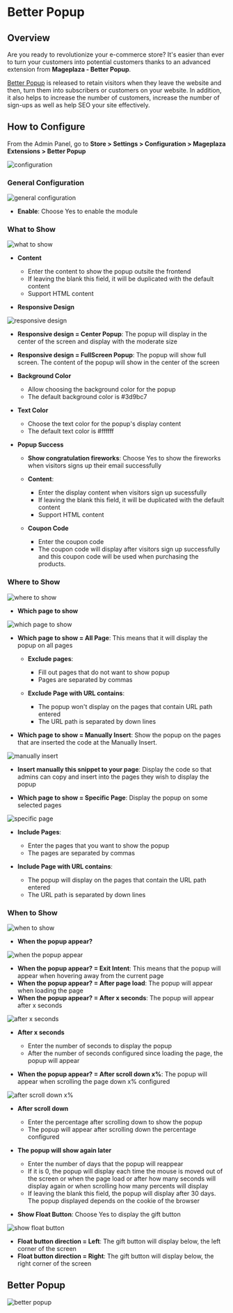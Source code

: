 # Better Popup

## Overview

Are you ready to revolutionize your e-commerce store? It's easier than ever to turn your customers into potential customers thanks to an advanced extension from **Mageplaza - Better Popup**.

[Better Popup]() is released to retain visitors when they leave the website and then, turn them into subscribers or customers on your website. In addition, it also helps to increase the number of customers, increase the number of sign-ups as well as help SEO your site effectively.

## How to Configure

From the Admin Panel, go to **Store > Settings > Configuration > Mageplaza Extensions > Better Popup**

![configuration](https://i.imgur.com/L3cdILV.png)

### General Configuration

![general configuration](https://i.imgur.com/zgyGlgJ.png)

* **Enable**: Choose Yes to enable the module

### What to Show

![what to show](https://i.imgur.com/RbceciU.png)

* **Content**
  * Enter the content to show the popup outsite the frontend
  * If leaving the blank this field, it will be duplicated with the default content
  * Support HTML content
  
* **Responsive Design**

![responsive design](https://i.imgur.com/Q9FLxMU.png)

  * **Responsive design = Center Popup**: The popup will display in the center of the screen and display with the moderate size
  * **Responsive design = FullScreen Popup**: The popup will show full screen. The content of the popup will show in the center of the screen

* **Background Color**
  * Allow choosing the background color for the popup
  * The default background color is #3d9bc7
  
* **Text Color**
  * Choose the text color for the popup's display content
  * The default text color is #ffffff
  
* **Popup Success**
  * **Show congratulation fireworks**: Choose Yes to show the fireworks when visitors signs up their email successfully
  * **Content**: 
    * Enter the display content when visitors sign up sucessfully
    * If leaving the blank this field, it will be duplicated with the default content
    * Support HTML content
  
  * **Coupon Code**
    * Enter the coupon code
    * The coupon code will display after visitors sign up successfully and this coupon code will be used when purchasing the products.

### Where to Show

![where to show](https://i.imgur.com/I9Nhw8a.png)

* **Which page to show**

![which page to show](https://i.imgur.com/5B6OYcg.png)

  * **Which page to show = All Page**: This means that it will display the popup on all pages
    * **Exclude pages**: 
      * Fill out pages that do not want to show popup
      * Pages are separated by commas
     
    * **Exclude Page with URL contains**:
      * The popup won't display on the pages that contain URL path entered
      * The URL path is separated by down lines

  * **Which page to show = Manually Insert**: Show the popup on the pages that are inserted the code at the Manually Insert. 

![manually insert](https://i.imgur.com/wWakqLU.png)

  * **Insert manually this snippet to your page**: Display the code so that admins can copy and insert into the pages they wish to display the popup
    
  * **Which page to show = Specific Page**: Display the popup on some selected pages
  
![specific page](https://i.imgur.com/XHrtJdS.png)

  * **Include Pages**:
    * Enter the pages that you want to show the popup
    * The pages are separated by commas
  
  * **Include Page with URL contains**:
    * The popup will display on the pages that contain the URL path entered
    * The URL path is separated by down lines

### When to Show

![when to show](https://i.imgur.com/Ang95Iu.png)

* **When the popup appear?**

![when the popup appear](https://i.imgur.com/KbCWaRG.png)

  * **When the popup appear? = Exit Intent**: This means that the popup will appear when hovering away from the current page
  * **When the popup appear? = After page load**: The popup will appear when loading the page
  * **When the popup appear? = After x seconds**: The popup will appear after x seconds 

![after x seconds](https://i.imgur.com/FkHl1Pv.png)

  * **After x seconds**
    * Enter the number of seconds to display the popup
    * After the number of seconds configured since loading the page, the popup will appear
  
  * **When the popup appear? = After scroll down x%**: The popup will appear when scrolling the page down x% configured
  
  ![after scroll down x%](https://i.imgur.com/0hmGOip.png)
  
  * **After scroll down**
    * Enter the percentage after scrolling down to show the popup
    * The popup will appear after scrolling down the percentage configured 
    
  * **The popup will show again later**
    * Enter the number of days that the popup will reappear
    * If it is 0, the popup will display each time the mouse is moved out of the screen or when the page load or after how many seconds will display again or when scrolling how many percents will display 
    * If leaving the blank this field, the popup will display after 30 days. The popup displayed depends on the cookie of the browser
    
  * **Show Float Button**: Choose Yes to display the gift button
  
  ![show float button](https://i.imgur.com/BN0g6WV.png)
  
   * **Float button direction = Left**: The gift button will display below, the left corner of the screen
   * **Float button direction = Right**: The gift button will display below, the right corner of the screen

## Better Popup

![better popup](https://i.imgur.com/VXSFiWW.png)
  
  
    



